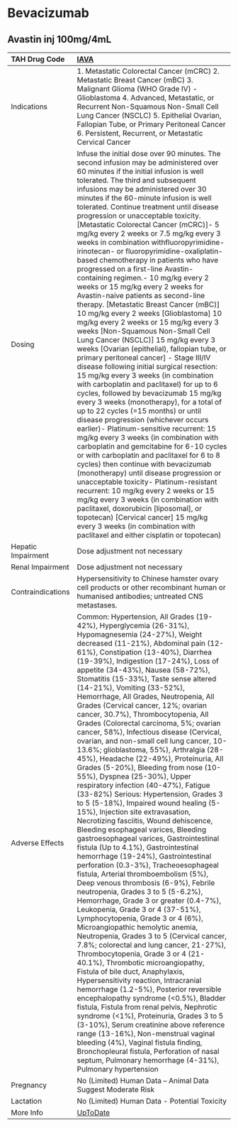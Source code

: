 # Bevacizumab

## Avastin inj 100mg/4mL

| TAH Drug Code      | [IAVA](https://www.tahsda.org.tw/drugs/hissearch.php?drug_code=IAVA)                                                                                                                                                                                                                                                                                                                                                                                                                                                                                                                                                                                                                                                                                                                                                                                                                                                                                                                                                                                                                                                                                                                                                                                                                                                                                                                                                                                                                                                                                                                                                                                                                                                                                                                                                                                                                                                                                                                                                                                                                         |
|:-------------------|:---------------------------------------------------------------------------------------------------------------------------------------------------------------------------------------------------------------------------------------------------------------------------------------------------------------------------------------------------------------------------------------------------------------------------------------------------------------------------------------------------------------------------------------------------------------------------------------------------------------------------------------------------------------------------------------------------------------------------------------------------------------------------------------------------------------------------------------------------------------------------------------------------------------------------------------------------------------------------------------------------------------------------------------------------------------------------------------------------------------------------------------------------------------------------------------------------------------------------------------------------------------------------------------------------------------------------------------------------------------------------------------------------------------------------------------------------------------------------------------------------------------------------------------------------------------------------------------------------------------------------------------------------------------------------------------------------------------------------------------------------------------------------------------------------------------------------------------------------------------------------------------------------------------------------------------------------------------------------------------------------------------------------------------------------------------------------------------------|
| Indications        | 1. Metastatic Colorectal Cancer (mCRC) 2. Metastatic Breast Cancer (mBC) 3. Malignant Glioma (WHO Grade IV) - Glioblastoma 4. Advanced, Metastatic, or Recurrent Non-Squamous Non-Small Cell Lung Cancer (NSCLC) 5. Epithelial Ovarian, Fallopian Tube, or Primary Peritoneal Cancer 6. Persistent, Recurrent, or Metastatic Cervical Cancer                                                                                                                                                                                                                                                                                                                                                                                                                                                                                                                                                                                                                                                                                                                                                                                                                                                                                                                                                                                                                                                                                                                                                                                                                                                                                                                                                                                                                                                                                                                                                                                                                                                                                                                                                 |
| Dosing             | Infuse the initial dose over 90 minutes. The second infusion may be administered over 60 minutes if the initial infusion is well tolerated. The third and subsequent infusions may be administered over 30 minutes if the 60-minute infusion is well tolerated. Continue treatment until disease progression or unacceptable toxicity.  [Metastatic Colorectal Cancer (mCRC)]- 5 mg/kg every 2 weeks or 7.5 mg/kg every 3 weeks in combination withfluoropyrimidine-irinotecan- or fluoropyrimidine-oxaliplatin-based chemotherapy in patients who have progressed on a first-line Avastin-containing regimen.- 10 mg/kg every 2 weeks or 15 mg/kg every 2 weeks for Avastin-naive patients as second-line therapy.  [Metastatic Breast Cancer (mBC)] 10 mg/kg every 2 weeks  [Glioblastoma] 10 mg/kg every 2 weeks or 15 mg/kg every 3 weeks  [Non-Squamous Non-Small Cell Lung Cancer (NSCLC)] 15 mg/kg every 3 weeks  [Ovarian (epithelial), fallopian tube, or primary peritoneal cancer] - Stage III/IV disease following initial surgical resection: 15 mg/kg every 3 weeks (in combination with carboplatin and paclitaxel) for up to 6 cycles, followed by bevacizumab 15 mg/kg every 3 weeks (monotherapy), for a total of up to 22 cycles (=15 months) or until disease progression (whichever occurs earlier)- Platinum-sensitive recurrent: 15 mg/kg every 3 weeks (in combination with carboplatin and gemcitabine for 6-10 cycles or with carboplatin and paclitaxel for 6 to 8 cycles) then continue with bevacizumab (monotherapy) until disease progression or unacceptable toxicity- Platinum-resistant recurrent: 10 mg/kg every 2 weeks or 15 mg/kg every 3 weeks (in combination with paclitaxel, doxorubicin [liposomal], or topotecan)  [Cervical cancer] 15 mg/kg every 3 weeks (in combination with paclitaxel and either cisplatin or topotecan)                                                                                                                                                                                                                   |
| Hepatic Impairment | Dose adjustment not necessary                                                                                                                                                                                                                                                                                                                                                                                                                                                                                                                                                                                                                                                                                                                                                                                                                                                                                                                                                                                                                                                                                                                                                                                                                                                                                                                                                                                                                                                                                                                                                                                                                                                                                                                                                                                                                                                                                                                                                                                                                                                                |
| Renal Impairment   | Dose adjustment not necessary                                                                                                                                                                                                                                                                                                                                                                                                                                                                                                                                                                                                                                                                                                                                                                                                                                                                                                                                                                                                                                                                                                                                                                                                                                                                                                                                                                                                                                                                                                                                                                                                                                                                                                                                                                                                                                                                                                                                                                                                                                                                |
| Contraindications  | Hypersensitivity to Chinese hamster ovary cell products or other recombinant human or humanised antibodies; untreated CNS metastases.                                                                                                                                                                                                                                                                                                                                                                                                                                                                                                                                                                                                                                                                                                                                                                                                                                                                                                                                                                                                                                                                                                                                                                                                                                                                                                                                                                                                                                                                                                                                                                                                                                                                                                                                                                                                                                                                                                                                                        |
| Adverse Effects    | Common: Hypertension, All Grades (19-42%), Hyperglycemia (26-31%), Hypomagnesemia (24-27%), Weight decreased (11-21%), Abdominal pain (12-61%), Constipation (13-40%), Diarrhea (19-39%), Indigestion (17-24%), Loss of appetite (34-43%), Nausea (58-72%), Stomatitis (15-33%), Taste sense altered (14-21%), Vomiting (33-52%), Hemorrhage, All Grades, Neutropenia, All Grades (Cervical cancer, 12%; ovarian cancer, 30.7%), Thrombocytopenia, All Grades (Colorectal carcinoma, 5%; ovarian cancer, 58%), Infectious disease (Cervical, ovarian, and non-small cell lung cancer, 10-13.6%; glioblastoma, 55%), Arthralgia (28-45%), Headache (22-49%), Proteinuria, All Grades (5-20%), Bleeding from nose (10-55%), Dyspnea (25-30%), Upper respiratory infection (40-47%), Fatigue (33-82%) Serious: Hypertension, Grades 3 to 5 (5-18%), Impaired wound healing (5-15%), Injection site extravasation, Necrotizing fasciitis, Wound dehiscence, Bleeding esophageal varices, Bleeding gastroesophageal varices, Gastrointestinal fistula (Up to 4.1%), Gastrointestinal hemorrhage (19-24%), Gastrointestinal perforation (0.3-3%), Tracheoesophageal fistula, Arterial thromboembolism (5%), Deep venous thrombosis (6-9%), Febrile neutropenia, Grades 3 to 5 (5-6.2%), Hemorrhage, Grade 3 or greater (0.4-7%), Leukopenia, Grade 3 or 4 (37-51%), Lymphocytopenia, Grade 3 or 4 (6%), Microangiopathic hemolytic anemia, Neutropenia, Grades 3 to 5 (Cervical cancer, 7.8%; colorectal and lung cancer, 21-27%), Thrombocytopenia, Grade 3 or 4 (21-40.1%), Thrombotic microangiopathy, Fistula of bile duct, Anaphylaxis, Hypersensitivity reaction, Intracranial hemorrhage (1.2-5%), Posterior reversible encephalopathy syndrome (<0.5%), Bladder fistula, Fistula from renal pelvis, Nephrotic syndrome (<1%), Proteinuria, Grades 3 to 5 (3-10%), Serum creatinine above reference range (13-16%), Non-menstrual vaginal bleeding (4%), Vaginal fistula finding, Bronchopleural fistula, Perforation of nasal septum, Pulmonary hemorrhage (4-31%), Pulmonary hypertension |
| Pregnancy          | No (Limited) Human Data – Animal Data Suggest Moderate Risk                                                                                                                                                                                                                                                                                                                                                                                                                                                                                                                                                                                                                                                                                                                                                                                                                                                                                                                                                                                                                                                                                                                                                                                                                                                                                                                                                                                                                                                                                                                                                                                                                                                                                                                                                                                                                                                                                                                                                                                                                                  |
| Lactation          | No (Limited) Human Data - Potential Toxicity                                                                                                                                                                                                                                                                                                                                                                                                                                                                                                                                                                                                                                                                                                                                                                                                                                                                                                                                                                                                                                                                                                                                                                                                                                                                                                                                                                                                                                                                                                                                                                                                                                                                                                                                                                                                                                                                                                                                                                                                                                                 |
| More Info          | [UpToDate](https://www.uptodate.com/contents/bevacizumab-drug-information)                                                                                                                                                                                                                                                                                                                                                                                                                                                                                                                                                                                                                                                                                                                                                                                                                                                                                                                                                                                                                                                                                                                                                                                                                                                                                                                                                                                                                                                                                                                                                                                                                                                                                                                                                                                                                                                                                                                                                                                                                   |

